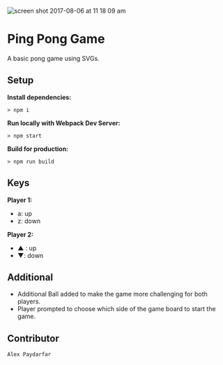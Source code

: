 ![screen shot 2017-08-06 at 11 18 09 am](https://user-images.githubusercontent.com/23155719/29005863-862a2fe6-7a99-11e7-9e8b-f6b6fcdc2e0d.png)


# Ping Pong Game

A basic pong game using SVGs.

## Setup

**Install dependencies:**

`> npm i`

**Run locally with Webpack Dev Server:**

`> npm start`

**Build for production:**

`> npm run build`

## Keys

**Player 1:**
* a: up
* z: down

**Player 2:**
* ▲ : up
* ▼: down

## Additional
* Additional Ball added to make the game more challenging for both players.
* Player prompted to choose which side of the game board to start the game.

## Contributor
`Alex Paydarfar`
